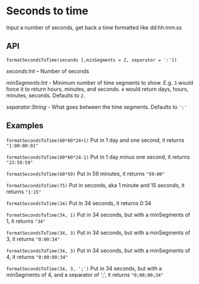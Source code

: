 # Seconds to time
Input a number of seconds, get back a time formatted like dd:hh:mm:ss


## API
`formatSecondsToTime(seconds [,minSegments = 2, separator = ':'])`

*seconds:Int* – Number of seconds

*minSegments:Int* - Minimum number of time segments to show. E.g. `3` would force it to return hours, minutes, and seconds. `4` would return days, hours, minutes, seconds. Defaults to `2`. 

*separator:String* - What goes between the time segments. Defaults to `':'`

## Examples

`formatSecondsToTime(60*60*24+1)`
Put in 1 day and one second, it returns `"1:00:00:01"`

`formatSecondsToTime(60*60*24-1)`
Put in 1 day minus one second, it returns `"23:59:59"`

`formatSecondsToTime(60*59)`
Put in 59 minutes, it returns `"59:00"`

`formatSecondsToTime(75)` 
Put in seconds, aka 1 minute and 15 seconds, it returns `"1:15"`

`formatSecondsToTime(34)`
Put in 34 seconds, it returns 0:34

`formatSecondsToTime(34, 1)`
Put in 34 seconds, but with a minSegments of 1, it returns `"34"`

`formatSecondsToTime(34, 3)`
Put in 34 seconds, but with a minSegments of 3, it returns `"0:00:34"`

`formatSecondsToTime(34, 3)`
Put in 34 seconds, but with a minSegments of 4, it returns `"0:00:00:34"`

`formatSecondsToTime(34, 3, ';')`
Put in 34 seconds, but with a minSegments of 4, and a separator of ';', it returns `"0;00;00;34"`
